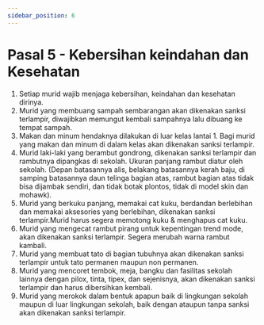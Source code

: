 ```yaml
---
sidebar_position: 6
---
```


# Pasal 5 - Kebersihan keindahan dan Kesehatan
1. Setiap murid wajib menjaga kebersihan, keindahan dan kesehatan dirinya.
2. Murid yang membuang sampah sembarangan akan dikenakan sanksi terlampir, diwajibkan memungut kembali sampahnya lalu dibuang ke tempat sampah.
3. Makan dan minum hendaknya dilakukan di luar kelas lantai 1. Bagi murid yang makan dan minum di dalam kelas akan dikenakan sanksi terlampir. 
4. Murid laki-laki yang berambut gondrong, dikenakan sanksi terlampir dan rambutnya dipangkas di sekolah. Ukuran panjang rambut diatur oleh sekolah. (Depan batasannya alis, belakang batasannya kerah baju, di samping batasannya daun telinga bagian atas, rambut bagian atas tidak bisa dijambak sendiri, dan tidak botak plontos, tidak di model skin dan mohawk).
5. Murid yang berkuku panjang, memakai cat kuku, berdandan berlebihan dan memakai aksesories yang berlebihan, dikenakan sanksi terlampir.Murid harus segera memotong kuku & menghapus cat kuku.
6. Murid yang mengecat rambut pirang untuk kepentingan trend mode, akan dikenakan sanksi terlampir. Segera merubah warna rambut kambali.
7. Murid yang membuat tato di bagian tubuhnya akan dikenakan sanksi terlampir untuk tato permanen maupun non permanen.
8. Murid yang mencoret tembok, meja, bangku dan fasilitas sekolah lainnya dengan pilox, tinta, tipex, dan sejenisnya, akan dikenakan sanksi terlampir dan harus dibersihkan kembali.
9. Murid yang merokok dalam bentuk apapun baik di lingkungan sekolah maupun di luar lingkungan sekolah, baik dengan ataupun tanpa sanksi akan dikenakan sanksi terlampir.